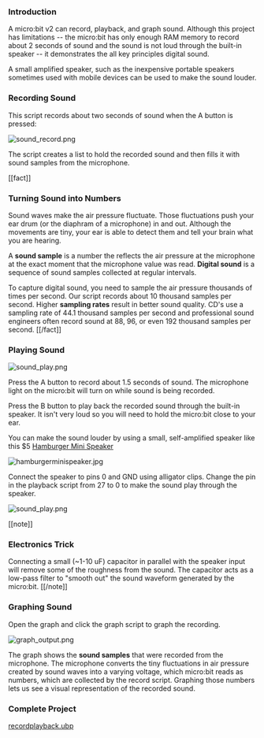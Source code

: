 ### Introduction

A micro:bit v2 can record, playback, and graph sound. Although this project has limitations -- the micro:bit has only enough RAM memory to record about 2 seconds of sound and the sound is not loud through the built-in speaker -- it demonstrates the all key principles digital sound.

A small amplified speaker, such as the inexpensive portable speakers sometimes used with mobile devices can be used to make the sound louder.

### Recording Sound

This script records about two seconds of sound when the A button is pressed:

![sound_record.png](record.png)

The script creates a list to hold the recorded sound and then fills it with sound samples from the microphone.

[[fact]]
### Turning Sound into Numbers 

Sound waves make the air pressure fluctuate. Those fluctuations push your ear drum (or the diaphram of a microphone) in and out. Although the movements are tiny, your ear is able to detect them and tell your brain what you are hearing.

A **sound sample** is a number the reflects the air pressure at the microphone at the exact moment that the microphone value was read. **Digital sound** is a sequence of sound samples collected at regular intervals.

To capture digital sound, you need to sample the air pressure thousands of times per second. Our script records about 10 thousand samples per second. Higher **sampling rates** result in better sound quality. CD's use a sampling rate of 44.1 thousand samples per second and professional sound engineers often record sound at 88, 96, or even 192 thousand samples per second.
[[/fact]]

### Playing Sound

![sound_play.png](playback.png)

Press the A button to record about 1.5 seconds of sound. The microphone light on the micro:bit will turn on while sound is being recorded.

Press the B button to play back the recorded sound through the built-in speaker. It isn't very loud so you will need to hold the micro:bit close to your ear.

You can make the sound louder by using a small, self-amplified speaker like this $5 [Hamburger Mini Speaker](https://www.sparkfun.com/products/14023)

![hamburgerminispeaker.jpg](hamburgerminispeaker.jpg)

Connect the speaker to pins 0 and GND using alligator clips. Change the pin in the playback script from 27 to 0 to make the sound play through the speaker.

![sound_play.png](playback-pin0.png)

[[note]]
### Electronics Trick
Connecting a small (~1-10 uF) capacitor in parallel with the speaker input will remove some of the roughness from the sound. The capacitor acts as a low-pass filter to "smooth out" the sound waveform generated by the micro:bit.
[[/note]]

### Graphing Sound

Open the graph and click the graph script to graph the recording.

![graph_output.png](graph_output.png)

The graph shows the **sound samples** that were recorded from the microphone. The microphone converts the tiny fluctuations in air pressure created by sound waves into a varying voltage, which  micro:bit reads as numbers, which are collected by the record script. Graphing those numbers lets us see a visual representation of the recorded sound.

### Complete Project

[recordplayback.ubp](recordplayback.ubp)
